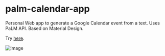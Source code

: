 # palm-calendar-app
Personal Web app to generate a Google Calendar event from a text.
Uses PaLM API. Based on Material Design.

Try [here](https://script.google.com/macros/s/AKfycbzvVEka_e-EcGLUX5-Eqa39o5mfRxshUqTBqZtY2_c3PSh4XnHNndTyhxLPj-3BIwEN0Q/exec).

![image](https://github.com/Jun-Ikeda/palm-calendar-app/assets/63273268/34ce2269-c50c-485f-93a8-4536706fdf0f)
